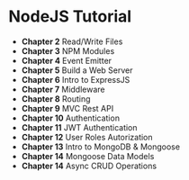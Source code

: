 # NodeJS Tutorial

* <b>Chapter 2</b> Read/Write Files
* <b>Chapter 3</b> NPM Modules
* <b>Chapter 4</b> Event Emitter
* <b>Chapter 5</b> Build a Web Server
* <b>Chapter 6</b> Intro to ExpressJS
* <b>Chapter 7</b> Middleware
* <b>Chapter 8</b> Routing
* <b>Chapter 9</b> MVC Rest API
* <b>Chapter 10</b> Authentication
* <b>Chapter 11</b> JWT Authentication
* <b>Chapter 12</b> User Roles Autorization
* <b>Chapter 13</b> Intro to MongoDB & Mongoose
* <b>Chapter 14</b> Mongoose Data Models
* <b>Chapter 14</b> Async CRUD Operations

